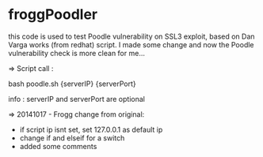 froggPoodler
============

this code is used to test Poodle vulnerability on SSL3 exploit,
based on Dan Varga works (from redhat) script.
I made some change and now the Poodle vulnerability check is more clean for me...

=> Script call :

bash poodle.sh {serverIP} {serverPort}

info : serverIP and serverPort are optional

=> 20141017 - Frogg change from original:
* if script ip isnt set, set 127.0.0.1 as default ip
* change if and elseif for a switch
* added some comments
